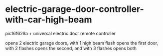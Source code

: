 # electric-garage-door-controller-with-car-high-beam
pic16f628a + universal electric door remote controller

opens 2 electric garage doors, with 1 high beam flash opens the first door, with 2 flashes opens the second, and with 3 flashes opens both
